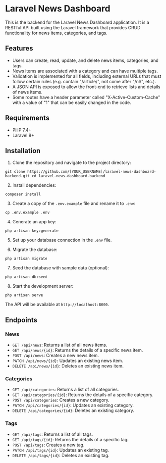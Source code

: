 
# Laravel News Dashboard

This is the backend for the Laravel News Dashboard application. It is a RESTful API built using the Laravel framework that provides CRUD functionality for news items, categories, and tags.

## Features

-   Users can create, read, update, and delete news items, categories, and tags.
-   News items are associated with a category and can have multiple tags.
-   Validation is implemented for all fields, including external URLs that must follow certain rules (e.g. contain "/article/", not come after "/nl/", etc.).
-   A JSON API is exposed to allow the front-end to retrieve lists and details of news items.
-   Some routes have a header parameter called "X-Active-Custom-Cache" with a value of "1" that can be easily changed in the code.

## Requirements

-   PHP 7.4+
-   Laravel 8+

## Installation

1.  Clone the repository and navigate to the project directory:

`git clone https://github.com/[YOUR_USERNAME]/laravel-news-dashboard-backend.git
cd laravel-news-dashboard-backend` 

2.  Install dependencies:

`composer install` 

3.  Create a copy of the `.env.example` file and rename it to `.env`:

`cp .env.example .env` 

4.  Generate an app key:

`php artisan key:generate` 

5.  Set up your database connection in the `.env` file.
    
6.  Migrate the database:
    

`php artisan migrate` 

7.  Seed the database with sample data (optional):

`php artisan db:seed` 

8.  Start the development server:

`php artisan serve` 

The API will be available at `http://localhost:8000`.


## Endpoints

### News

-   `GET /api/news`: Returns a list of all news items.
-   `GET /api/news/{id}`: Returns the details of a specific news item.
-   `POST /api/news`: Creates a new news item.
-   `PATCH /api/news/{id}`: Updates an existing news item.
-   `DELETE /api/news/{id}`: Deletes an existing news item.

### Categories

-   `GET /api/categories`: Returns a list of all categories.
-   `GET /api/categories/{id}`: Returns the details of a specific category.
-   `POST /api/categories`: Creates a new category.
-   `PATCH /api/categories/{id}`: Updates an existing category.
-  `DELETE /api/categories/{id}`: Deletes an existing category.
### Tags

-   `GET /api/tags`: Returns a list of all tags.
-   `GET /api/tags/{id}`: Returns the details of a specific tag.
-   `POST /api/tags`: Creates a new tag.
-   `PATCH /api/tags/{id}`: Updates an existing tag.
-   `DELETE /api/tags/{id}`: Deletes an existing tag.